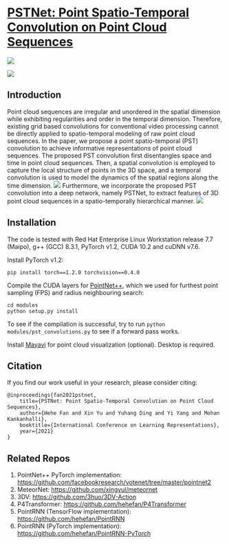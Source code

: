 # [PSTNet: Point Spatio-Temporal Convolution on Point Cloud Sequences](https://openreview.net/pdf?id=O3bqkf_Puys)
![](https://github.com/hehefan/Point-Spatio-Temporal-Convolution/blob/main/imgs/intro.png)

![](https://github.com/hehefan/Point-Spatio-Temporal-Convolution/blob/main/imgs/equation.png)

## Introduction
Point cloud sequences are irregular and unordered in the spatial dimension while exhibiting regularities and order in the temporal dimension. Therefore, existing grid based convolutions for conventional video processing cannot be directly applied to spatio-temporal modeling of raw point cloud sequences. In the paper, we propose a point spatio-temporal (PST) convolution to achieve informative representations of point cloud sequences. The proposed PST convolution first disentangles space and time in point cloud sequences. Then, a spatial convolution is employed to capture the local structure of points in the 3D space, and a temporal convolution is used to model the dynamics of the spatial regions along the time dimension. 
![](https://github.com/hehefan/Point-Spatio-Temporal-Convolution/blob/main/imgs/pstconv.png)
Furthermore, we incorporate the proposed PST convolution into a deep network, namely PSTNet, to extract features of 3D point cloud sequences in a spatio-temporally hierarchical manner. 
![](https://github.com/hehefan/Point-Spatio-Temporal-Convolution/blob/main/imgs/arch.png)

## Installation

The code is tested with Red Hat Enterprise Linux Workstation release 7.7 (Maipo), g++ (GCC) 8.3.1, PyTorch v1.2, CUDA 10.2 and cuDNN v7.6.

Install PyTorch v1.2:
```
pip install torch==1.2.0 torchvision==0.4.0
```

Compile the CUDA layers for [PointNet++](http://arxiv.org/abs/1706.02413), which we used for furthest point sampling (FPS) and radius neighbouring search:
```
cd modules
python setup.py install
```
To see if the compilation is successful, try to run `python modules/pst_convolutions.py` to see if a forward pass works.

Install [Mayavi](https://docs.enthought.com/mayavi/mayavi/installation.html) for point cloud visualization (optional). Desktop is required.

## Citation
If you find our work useful in your research, please consider citing:
```
@inproceedings{fan2021pstnet,
    title={PSTNet: Point Spatio-Temporal Convolution on Point Cloud Sequences},
    author={Hehe Fan and Xin Yu and Yuhang Ding and Yi Yang and Mohan Kankanhalli},
    booktitle={International Conference on Learning Representations},
    year={2021}
}
```

## Related Repos
1. PointNet++ PyTorch implementation: https://github.com/facebookresearch/votenet/tree/master/pointnet2
2. MeteorNet: https://github.com/xingyul/meteornet
3. 3DV: https://github.com/3huo/3DV-Action
4. P4Transformer: https://github.com/hehefan/P4Transformer
5. PointRNN (TensorFlow implementation): https://github.com/hehefan/PointRNN
6. PointRNN (PyTorch implementation): https://github.com/hehefan/PointRNN-PyTorch

